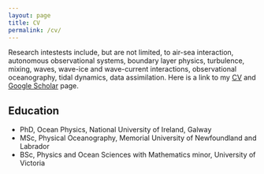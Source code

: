 ```yaml
---
layout: page
title: CV
permalink: /cv/
---
```


Research intestests include, but are not limited, to air-sea interaction, autonomous observational systems, boundary layer physics, turbulence, mixing, waves, wave-ice and wave-current interactions, observational oceanography, tidal dynamics, data assimilation. Here is a link to my [CV](GJSutherland_CV.pdf) and [Google Scholar](https://scholar.google.no/citations?user=ChCG72gAAAAJ&hl=en) page. 

## Education
* PhD, Ocean Physics, National University of Ireland, Galway
* MSc, Physical Oceanography, Memorial University of Newfoundland and Labrador
* BSc, Physics and Ocean Sciences with Mathematics minor, University of Victoria


